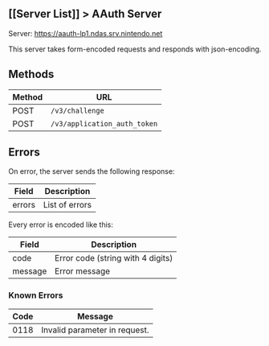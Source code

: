 [[Server List]] > AAuth Server
---

Server: https://aauth-lp1.ndas.srv.nintendo.net

This server takes form-encoded requests and responds with json-encoding.

## Methods
| Method | URL |
| --- | --- |
| POST | `/v3/challenge` |
| POST | `/v3/application_auth_token` |

## Errors
On error, the server sends the following response:

| Field | Description |
| --- | --- |
| errors | List of errors |

Every error is encoded like this:

| Field | Description |
| --- | --- |
| code | Error code (string with 4 digits) |
| message | Error message |

### Known Errors
| Code | Message |
| --- | --- |
| 0118 | Invalid parameter in request. |